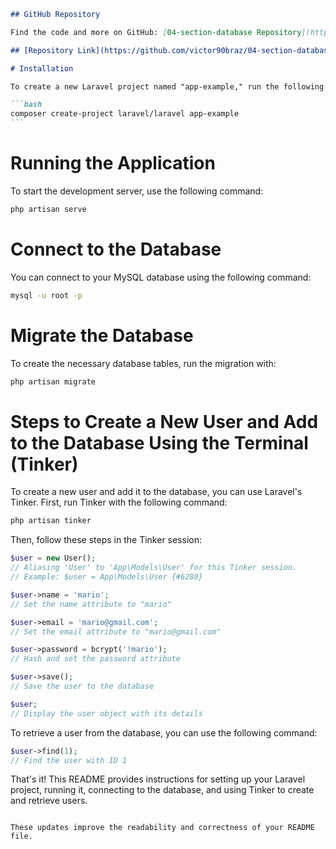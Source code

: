 ````markdown
## GitHub Repository

Find the code and more on GitHub: [04-section-database Repository](https://github.com/victor90braz/04-section-database.git)

## [Repository Link](https://github.com/victor90braz/04-section-database.git)

# Installation

To create a new Laravel project named "app-example," run the following command:

```bash
composer create-project laravel/laravel app-example
```
````

# Running the Application

To start the development server, use the following command:

```bash
php artisan serve
```

# Connect to the Database

You can connect to your MySQL database using the following command:

```bash
mysql -u root -p
```

# Migrate the Database

To create the necessary database tables, run the migration with:

```bash
php artisan migrate
```

# Steps to Create a New User and Add to the Database Using the Terminal (Tinker)

To create a new user and add it to the database, you can use Laravel's Tinker. First, run Tinker with the following command:

```bash
php artisan tinker
```

Then, follow these steps in the Tinker session:

```php
$user = new User();
// Aliasing 'User' to 'App\Models\User' for this Tinker session.
// Example: $user = App\Models\User {#6280}

$user->name = 'mario';
// Set the name attribute to "mario"

$user->email = 'mario@gmail.com';
// Set the email attribute to "mario@gmail.com"

$user->password = bcrypt('!mario');
// Hash and set the password attribute

$user->save();
// Save the user to the database

$user;
// Display the user object with its details
```

To retrieve a user from the database, you can use the following command:

```php
$user->find(1);
// Find the user with ID 1
```

That's it! This README provides instructions for setting up your Laravel project, running it, connecting to the database, and using Tinker to create and retrieve users.

```

These updates improve the readability and correctness of your README file.
```
